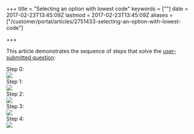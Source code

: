+++
title = "Selecting an option with lowest code"
keywords = [""]
date = 2017-02-23T13:45:09Z
lastmod = 2017-02-23T13:45:09Z
aliases = ["/customer/portal/articles/2751433-selecting-an-option-with-lowest-code"]

+++

This article demonstrates the sequence of steps that solve the
[user-submitted
question](http://support.mysurvey.solutions/customer/portal/questions/16822110):  
  
Step 0:  
![](/images/748680.png)  
Step 1:  
![](/images/748681.png)  
Step 2:  
![](/images/748682.png)  
Step 3:  
![](/images/748683.png)  
Step 4:  
![](/images/748684.png)
